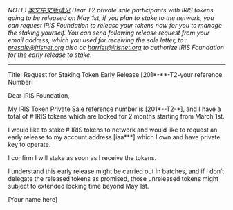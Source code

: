 _NOTE: 
[本文中文版请见](t2_early_release_for_staking.md)
Dear T2 private sale participants with IRIS tokens going to be released on May 1st, if you plan to stake to the network, you can request IRIS Foundation to release your tokens now for you to manage the staking yourself. You can send following release request from your email address, which you used for receiving the sale letter, to : presale@irisnet.org also cc harriet@irisnet.org to authorize IRIS Foundation for the early release to stake._ 

----------------------------------------------------------------------------------------------
Title: Request for Staking Token Early Release [201*-**-T2-your reference Number]

Dear IRIS Foundation,

My IRIS Token Private Sale reference number is [201*--T2-*], and I have a total of # IRIS tokens which are locked for 2 months starting from March 1st. 

I would like to stake  # IRIS tokens to network and would like to request an early release to my account address [iaa***] which I own and have private key to operate.

I confirm I will stake as soon as I receive the tokens. 

I understand this early release might be carried out in batches, and if I don’t delegate the released tokens as promised, those unreleased tokens might subject to extended locking time beyond May 1st. 

[Your name here]
